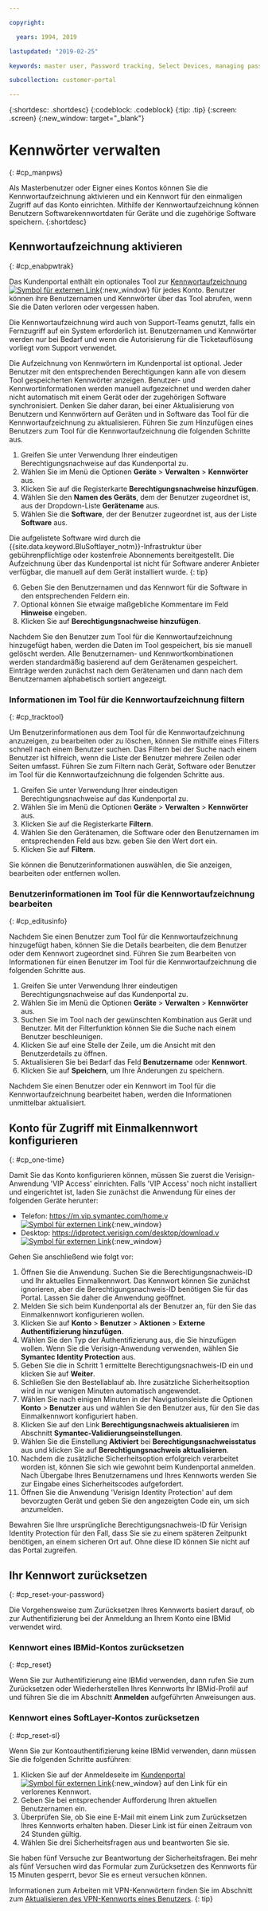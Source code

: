 ```yaml
---

copyright:

  years: 1994, 2019

lastupdated: "2019-02-25"

keywords: master user, Password tracking, Select Devices, managing passwords, password tracking tool 

subcollection: customer-portal

---
```


{:shortdesc: .shortdesc}
{:codeblock: .codeblock}
{:tip: .tip}
{:screen: .screen}
{:new_window: target="_blank"}


# Kennwörter verwalten
{: #cp_manpws}

Als Masterbenutzer oder Eigner eines Kontos können Sie die Kennwortaufzeichnung aktivieren und ein Kennwort für den einmaligen Zugriff auf das Konto einrichten. Mithilfe der Kennwortaufzeichnung können Benutzern Softwarekennwortdaten für Geräte und die zugehörige Software speichern.
{:shortdesc}

## Kennwortaufzeichnung aktivieren
{: #cp_enabpwtrak}

Das Kundenportal enthält ein optionales Tool zur [Kennwortaufzeichnung ![Symbol für externen Link](../icons/launch-glyph.svg)](https://control.softlayer.com/devices/passwords){:new_window} für jedes Konto. Benutzer können ihre Benutzernamen und Kennwörter über das Tool abrufen, wenn Sie die Daten verloren oder vergessen haben.

Die Kennwortaufzeichnung wird auch von Support-Teams genutzt, falls ein Fernzugriff auf ein System erforderlich ist. Benutzernamen und Kennwörter werden nur bei Bedarf und wenn die Autorisierung für die Ticketauflösung vorliegt vom Support verwendet.

Die Aufzeichnung von Kennwörtern im Kundenportal ist optional. Jeder Benutzer mit den entsprechenden Berechtigungen kann alle von diesem Tool gespeicherten Kennwörter anzeigen. Benutzer- und Kennwortinformationen werden manuell aufgezeichnet und werden daher nicht automatisch mit einem Gerät oder der zugehörigen Software synchronisiert. Denken Sie daher daran, bei einer Aktualisierung von Benutzern und Kennwörtern auf Geräten und in Software das Tool für die Kennwortaufzeichnung zu aktualisieren. Führen Sie zum Hinzufügen eines Benutzers zum Tool für die Kennwortaufzeichnung die folgenden Schritte aus.

1. Greifen Sie unter Verwendung Ihrer eindeutigen Berechtigungsnachweise auf das Kundenportal zu.
2. Wählen Sie im Menü die Optionen **Geräte** > **Verwalten** > **Kennwörter** aus.
3. Klicken Sie auf die Registerkarte **Berechtigungsnachweise hinzufügen**.
4. Wählen Sie den **Namen des Geräts**, dem der Benutzer zugeordnet ist, aus der Dropdown-Liste **Gerätename** aus.
5. Wählen Sie die **Software**, der der Benutzer zugeordnet ist, aus der Liste **Software** aus.

  Die aufgelistete Software wird durch die {{site.data.keyword.BluSoftlayer_notm}}-Infrastruktur über gebührenpflichtige oder kostenfreie Abonnements bereitgestellt. Die Aufzeichnung über das Kundenportal ist nicht für Software anderer Anbieter verfügbar, die manuell auf dem Gerät installiert wurde.
  {: tip}

6. Geben Sie den Benutzernamen und das Kennwort für die Software in den entsprechenden Feldern ein.
8. Optional können Sie etwaige maßgebliche Kommentare im Feld **Hinweise** eingeben.
9. Klicken Sie auf **Berechtigungsnachweise hinzufügen**.

Nachdem Sie den Benutzer zum Tool für die Kennwortaufzeichnung hinzugefügt haben, werden die Daten im Tool gespeichert, bis sie manuell gelöscht werden. Alle Benutzernamen- und Kennwortkombinationen werden standardmäßig basierend auf dem Gerätenamen gespeichert. Einträge werden zunächst nach dem Gerätenamen und dann nach dem Benutzernamen alphabetisch sortiert angezeigt.

### Informationen im Tool für die Kennwortaufzeichnung filtern
{: #cp_tracktool}

Um Benutzerinformationen aus dem Tool für die Kennwortaufzeichnung anzuzeigen, zu bearbeiten oder zu löschen, können Sie mithilfe eines Filters schnell nach einem Benutzer suchen. Das Filtern bei der Suche nach einem Benutzer ist hilfreich, wenn die Liste der Benutzer mehrere Zeilen oder Seiten umfasst. Führen Sie zum Filtern nach Gerät, Software oder Benutzer im Tool für die Kennwortaufzeichnung die folgenden Schritte aus.

1. Greifen Sie unter Verwendung Ihrer eindeutigen Berechtigungsnachweise auf das Kundenportal zu.
2. Wählen Sie im Menü die Optionen **Geräte** > **Verwalten** > **Kennwörter** aus.
3. Klicken Sie auf die Registerkarte **Filtern**.
4. Wählen Sie den Gerätenamen, die Software oder den Benutzernamen im entsprechenden Feld aus bzw. geben Sie den Wert dort ein.
5. Klicken Sie auf **Filtern**.

Sie können die Benutzerinformationen auswählen, die Sie anzeigen, bearbeiten oder entfernen wollen.

### Benutzerinformationen im Tool für die Kennwortaufzeichnung bearbeiten
{: #cp_editusinfo}

Nachdem Sie einen Benutzer zum Tool für die Kennwortaufzeichnung hinzugefügt haben, können Sie die Details bearbeiten, die dem Benutzer oder dem Kennwort zugeordnet sind. Führen Sie zum Bearbeiten von Informationen für einen Benutzer im Tool für die Kennwortaufzeichnung die folgenden Schritte aus.

1. Greifen Sie unter Verwendung Ihrer eindeutigen Berechtigungsnachweise auf das Kundenportal zu.
2. Wählen Sie im Menü die Optionen **Geräte** > **Verwalten** > **Kennwörter** aus.
3. Suchen Sie im Tool nach der gewünschten Kombination aus Gerät und Benutzer. Mit der Filterfunktion können Sie die Suche nach einem Benutzer beschleunigen.
4. Klicken Sie auf eine Stelle der Zeile, um die Ansicht mit den Benutzerdetails zu öffnen.
5. Aktualisieren Sie bei Bedarf das Feld **Benutzername** oder **Kennwort**.
6. Klicken Sie auf **Speichern**, um Ihre Änderungen zu speichern.

Nachdem Sie einen Benutzer oder ein Kennwort im Tool für die Kennwortaufzeichnung bearbeitet haben, werden die Informationen unmittelbar aktualisiert.

## Konto für Zugriff mit Einmalkennwort konfigurieren
{: #cp_one-time}

Damit Sie das Konto konfigurieren können, müssen Sie zuerst die Verisign-Anwendung 'VIP Access' einrichten. Falls 'VIP Access' noch nicht installiert und eingerichtet ist, laden Sie zunächst die Anwendung für eines der folgenden Geräte herunter:
* Telefon: [https://m.vip.symantec.com/home.v ![Symbol für externen Link](../icons/launch-glyph.svg)](https://m.vip.symantec.com/home.v){:new_window}
* Desktop: [https://idprotect.verisign.com/desktop/download.v ![Symbol für externen Link](../icons/launch-glyph.svg)](https://idprotect.verisign.com/desktop/download.v){:new_window}

Gehen Sie anschließend wie folgt vor:
1. Öffnen Sie die Anwendung. Suchen Sie die Berechtigungsnachweis-ID und Ihr aktuelles Einmalkennwort. Das Kennwort können Sie zunächst ignorieren, aber die Berechtigungsnachweis-ID benötigen Sie für das Portal. Lassen Sie daher die Anwendung geöffnet.
2. Melden Sie sich beim Kundenportal als der Benutzer an, für den Sie das Einmalkennwort konfigurieren wollen.
3. Klicken Sie auf **Konto** > **Benutzer** > **Aktionen** > **Externe Authentifizierung hinzufügen**.
4. Wählen Sie den Typ der Authentifizierung aus, die Sie hinzufügen wollen. Wenn Sie die Verisign-Anwendung verwenden, wählen Sie **Symantec Identity Protection** aus.
5. Geben Sie die in Schritt 1 ermittelte Berechtigungsnachweis-ID ein und klicken Sie auf **Weiter**.
6. Schließen Sie den Bestellablauf ab. Ihre zusätzliche Sicherheitsoption wird in nur wenigen Minuten automatisch angewendet.
7. Wählen Sie nach einigen Minuten in der Navigationsleiste die Optionen **Konto** > **Benutzer** aus und wählen Sie den Benutzer aus, für den Sie das Einmalkennwort konfiguriert haben.
8. Klicken Sie auf den Link **Berechtigungsnachweis aktualisieren** im Abschnitt **Symantec-Validierungseinstellungen**.
9. Wählen Sie die Einstellung **Aktiviert** bei **Berechtigungsnachweisstatus** aus und klicken Sie auf **Berechtigungsnachweis aktualisieren**.
10. Nachdem die zusätzliche Sicherheitsoption erfolgreich verarbeitet worden ist, können Sie sich wie gewohnt beim Kundenportal anmelden. Nach Übergabe Ihres Benutzernamens und Ihres Kennworts werden Sie zur Eingabe eines Sicherheitscodes aufgefordert.
11. Öffnen Sie die Anwendung 'Verisign Identity Protection' auf dem bevorzugten Gerät und geben Sie den angezeigten Code ein, um sich anzumelden.

Bewahren Sie Ihre ursprüngliche Berechtigungsnachweis-ID für Verisign Identity Protection für den Fall, dass Sie sie zu einem späteren Zeitpunkt benötigen, an einem sicheren Ort auf. Ohne diese ID können Sie nicht auf das Portal zugreifen.

## Ihr Kennwort zurücksetzen
{: #cp_reset-your-password}

Die Vorgehensweise zum Zurücksetzen Ihres Kennworts basiert darauf, ob zur Authentifizierung bei der Anmeldung an Ihrem Konto eine IBMid verwendet wird.  

### Kennwort eines IBMid-Kontos zurücksetzen
{: #cp_reset}

Wenn Sie zur Authentifizierung eine IBMid verwenden, dann rufen Sie zum Zurücksetzen oder Wiederherstellen Ihres Kennworts Ihr IBMid-Profil auf und führen Sie die im Abschnitt **Anmelden** aufgeführten Anweisungen aus.

### Kennwort eines SoftLayer-Kontos zurücksetzen
{: #cp_reset-sl}

Wenn Sie zur Kontoauthentifizierung keine IBMid verwenden, dann müssen Sie die folgenden Schritte ausführen:

1. Klicken Sie auf der Anmeldeseite im [Kundenportal ![Symbol für externen Link](../icons/launch-glyph.svg)](https://control.softlayer.com/){:new_window} auf den Link für ein verlorenes Kennwort.
2. Geben Sie bei entsprechender Aufforderung Ihren aktuellen Benutzernamen ein.
3. Überprüfen Sie, ob Sie eine E-Mail mit einem Link zum Zurücksetzen Ihres Kennworts erhalten haben. Dieser Link ist für einen Zeitraum von 24 Stunden gültig.
4. Wählen Sie drei Sicherheitsfragen aus und beantworten Sie sie.

Sie haben fünf Versuche zur Beantwortung der Sicherheitsfragen. Bei mehr als fünf Versuchen wird das Formular zum Zurücksetzen des Kennworts für 15 Minuten gesperrt, bevor Sie es erneut versuchen können.

Informationen zum Arbeiten mit VPN-Kennwörtern finden Sie im Abschnitt zum [Aktualisieren des VPN-Kennworts eines Benutzers](/docs/infrastructure/iaas-vpn?topic=VPN-update-a-user-s-vpn-password#update-a-user-s-vpn-password).
{: tip}
